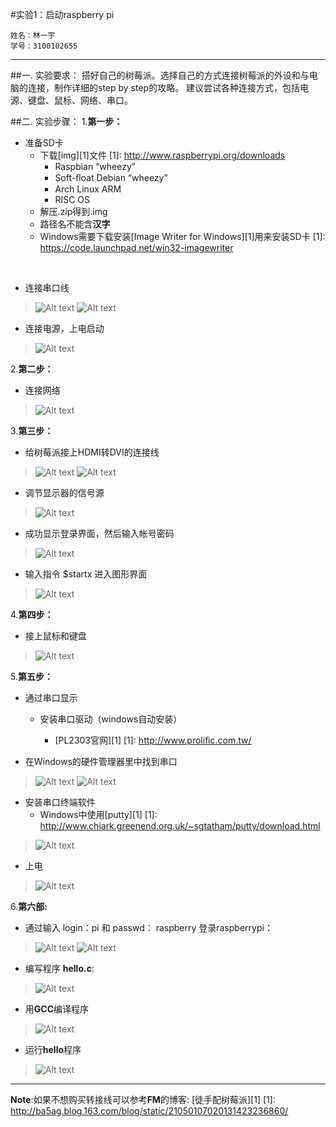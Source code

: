 #实验1：启动raspberry pi

	姓名：林一宇 	
	学号：3100102655

---	
##一. 实验要求：
搭好自己的树莓派。选择自己的方式连接树莓派的外设和与电脑的连接，制作详细的step by step的攻略。 建议尝试各种连接方式，包括电源、键盘、鼠标、网络、串口。

##二. 实验步骤：
1.**第一步：**

+ 准备SD卡
	+ 下载[img][1]文件
[1]: http://www.raspberrypi.org/downloads
		+ Raspbian “wheezy”
		+ Soft-ﬂoat Debian “wheezy”
		+ Arch Linux ARM
		+ RISC OS
	+ 解压.zip得到.img
	+ 路径名不能含**汉字**
	+ Windows需要下载安装[Image Writer for Windows][1]用来安装SD卡
[1]: https://code.launchpad.net/win32-imagewriter
<br>

+ 连接串口线
>![Alt text](15.jpg)
>![Alt text](4.jpg)

+ 连接电源，上电启动
>![Alt text](1.jpg)

2.**第二步：**
	
+ 连接网络
>![Alt text](2.jpg)

3.**第三步：**

+ 给树莓派接上HDMI转DVI的连接线
>![Alt text](3.jpg)
>![Alt text](6.jpg)

+ 调节显示器的信号源
>![Alt text](7.jpg)	

+ 成功显示登录界面，然后输入帐号密码
>![Alt text](8.jpg)

+ 输入指令 $startx 进入图形界面
>![Alt text](9.jpg)

4.**第四步：**

+ 接上鼠标和键盘
>![Alt text](5.jpg)

5.**第五步：**

+ 通过串口显示
	+ 安装串⼝驱动（windows自动安装）
		
		+ [PL2303官网][1]
[1]: http://www.proliﬁc.com.tw/
	
+ 在Windows的硬件管理器里中找到串口
>![Alt text](12.jpg)
>![Alt text](13.jpg)

+ 安装串口终端软件
	+ Windows中使用[putty][1]
[1]: http://www.chiark.greenend.org.uk/~sgtatham/putty/download.html
>![Alt text](16.jpg)

+ 上电
>![Alt text](17.jpg)

6.**第六部:**

+ 通过输入 login：pi 和 passwd： raspberry 登录raspberrypi：
>![Alt text](18.jpg)
>![Alt text](19.jpg)

+ 编写程序 **hello.c**:
>![Alt text](20.jpg)

+ 用**GCC**编译程序
>![Alt text](21.jpg)

+ 运行**hello**程序
>![Alt text](22.jpg)

---

**Note**:如果不想购买转接线可以参考**FM**的博客: [徒手配树莓派][1]
[1]: http://ba5ag.blog.163.com/blog/static/21050107020131423236860/